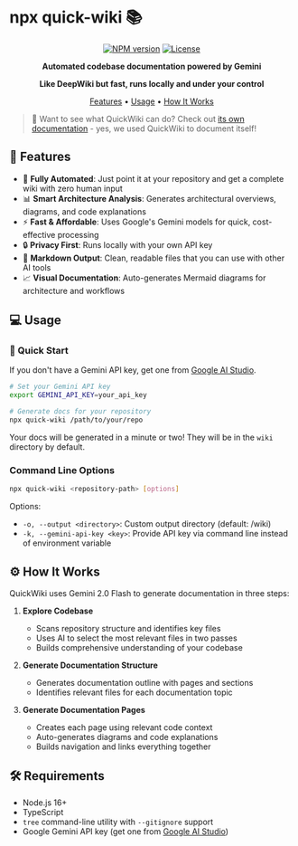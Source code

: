 # npx quick-wiki 📚

<div align="center">

[![NPM version](https://img.shields.io/npm/v/quick-wiki.svg)](https://www.npmjs.com/package/quick-wiki)
[![License](https://img.shields.io/badge/license-MIT-blue.svg)](LICENSE)

**Automated codebase documentation powered by Gemini**

**Like DeepWiki but fast, runs locally and under your control**

[Features](#-features) • [Usage](#-usage) • [How It Works](#-how-it-works)

</div>

> 🤔 Want to see what QuickWiki can do? Check out [its own documentation](https://github.com/CartographAI/quick-wiki/blob/master/wiki/index.md) - yes, we used QuickWiki to document itself!

## 🚀 Features

- 🤖 **Fully Automated**: Just point it at your repository and get a complete wiki with zero human input
- 📊 **Smart Architecture Analysis**: Generates architectural overviews, diagrams, and code explanations
- ⚡ **Fast & Affordable**: Uses Google's Gemini models for quick, cost-effective processing
- 🔒 **Privacy First**: Runs locally with your own API key
- 📝 **Markdown Output**: Clean, readable files that you can use with other AI tools
- 📈 **Visual Documentation**: Auto-generates Mermaid diagrams for architecture and workflows

## 💻 Usage

### 🏃 Quick Start

If you don't have a Gemini API key, get one from [Google AI Studio](https://aistudio.google.com/app/apikey).

```bash
# Set your Gemini API key
export GEMINI_API_KEY=your_api_key

# Generate docs for your repository
npx quick-wiki /path/to/your/repo
```

Your docs will be generated in a minute or two! They will be in the `wiki` directory by default.

### Command Line Options

```bash
npx quick-wiki <repository-path> [options]
```

Options:

- `-o, --output <directory>`: Custom output directory (default: <repository-path>/wiki)
- `-k, --gemini-api-key <key>`: Provide API key via command line instead of environment variable

## ⚙️ How It Works

QuickWiki uses Gemini 2.0 Flash to generate documentation in three steps:

1. **Explore Codebase**

   - Scans repository structure and identifies key files
   - Uses AI to select the most relevant files in two passes
   - Builds comprehensive understanding of your codebase

2. **Generate Documentation Structure**

   - Generates documentation outline with pages and sections
   - Identifies relevant files for each documentation topic

3. **Generate Documentation Pages**
   - Creates each page using relevant code context
   - Auto-generates diagrams and code explanations
   - Builds navigation and links everything together

## 🛠️ Requirements

- Node.js 16+
- TypeScript
- `tree` command-line utility with `--gitignore` support
- Google Gemini API key (get one from [Google AI Studio](https://aistudio.google.com/app/apikey))
